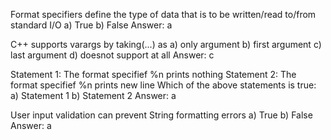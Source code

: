 Format specifiers define the type of data that is to be written/read to/from  standard I/O
a) True
b) False
Answer: a

C++ supports varargs by taking(...) as 
a) only argument
b) first argument
c) last argument
d) doesnot support at all
Answer: c

Statement 1: The format specifief %n 	prints nothing
Statement 2: The format specifief %n 	prints new line
Which of the above statements is true:
a) Statement 1
b) Statement 2
Answer: a

User input validation can prevent String formatting errors
a) True
b) False
Answer: a
